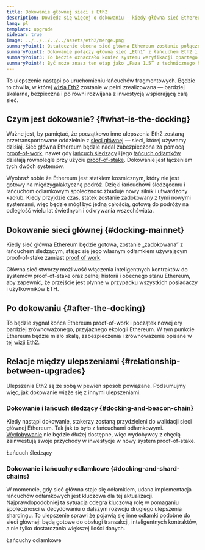```yaml
---
title: Dokowanie głównej sieci z Eth2
description: Dowiedz się więcej o dokowaniu - kiedy główna sieć Ethereum połączy się z systemem proof-of-stake koordynowanym przez łańcuch śledzący.
lang: pl
template: upgrade
sidebar: true
image: ../../../../../assets/eth2/merge.png
summaryPoint1: Ostatecznie obecna sieć główna Ethereum zostanie połączona (zadokowana) z resztą ulepszeń zawartych w Eth2.
summaryPoint2: Dokowanie połączy główną sieć „Eth1” z łańcuchem Eth2 i systemem fragmentacji łańcucha sieci.
summaryPoint3: To będzie oznaczało koniec systemu weryfikacji opartego na proof-of-work oraz pełne przejście na system oparty o proof-of-stake
summaryPoint4: Być może znasz ten etap jako „Faza 1.5” z technicznego harmonogramu.
---
```


<UpgradeStatus date="~Q1/Q2 2022">
    To ulepszenie nastąpi po uruchomieniu łańcuchów fragmentowych. Będzie to chwila, w której <a href="/eth2/vision/">wizja Eth2</a> zostanie w pełni zrealizowana — bardziej skalarna, bezpieczna i po równi rozwijana z inwestycją wspierającą całą sieć.
</UpgradeStatus>

## Czym jest dokowanie? {#what-is-the-docking}

Ważne jest, by pamiętać, że początkowo inne ulepszenia Eth2 zostaną przetransportowane oddzielnie z [sieci głównej](/glossary/#mainnet) — sieci, której używamy dzisiaj. Sieć główna Ethereum będzie nadal zabezpieczona za pomocą [proof-of-work](/developers/docs/consensus-mechanisms/pow/), nawet gdy [łańcuch śledzący](/upgrades/beacon-chain/) i jego [łańcuch odłamków](/eth2/shard-chains/) działają równolegle przy użyciu [proof-of-stake](/developers/docs/consensus-mechanisms/pos/). Dokowanie jest łączeniem tych dwóch systemów.

Wyobraź sobie że Ethereum jest statkiem kosmicznym, który nie jest gotowy na międzygalaktyczną podróż. Dzięki łańcuchowi śledzącemu i łańcuchom odłamkowym społeczność zbuduje nowy silnik i utwardzony kadłub. Kiedy przyjdzie czas, statek zostanie zadokowany z tymi nowymi systemami, więc będzie mógł być jedną całością, gotową do podróży na odległość wielu lat świetlnych i odkrywania wszechświata.

## Dokowanie sieci głównej {#docking-mainnet}

Kiedy sieć główna Ethereum będzie gotowa, zostanie „zadokowana” z łańcuchem śledzącym, stając się jego własnym odłamkiem używającym proof-of-stake zamiast [proof of work](/developers/docs/consensus-mechanisms/pow/).

Główna sieć stworzy możliwość włączenia inteligentnych kontraktów do systemów proof-of-stake oraz pełnej historii i obecnego stanu Ethereum, aby zapewnić, że przejście jest płynne w przypadku wszystkich posiadaczy i użytkowników ETH.

## Po dokowaniu {#after-the-docking}

To będzie sygnał końca Ethereum proof-of-work i początek nowej ery bardziej zrównoważonego, przyjaznego ekologii Ethereum. W tym punkcie Ethereum będzie miało skalę, zabezpieczenia i zrównoważenie opisane w tej [wizji Eth2](/eth2/vision/).

## Relacje między ulepszeniami {#relationship-between-upgrades}

Ulepszenia Eth2 są ze sobą w pewien sposób powiązane. Podsumujmy więc, jak dokowanie wiąże się z innymi ulepszeniami.

### Dokowanie i łańcuch śledzący {#docking-and-beacon-chain}

Kiedy nastąpi dokowanie, stakerzy zostaną przydzieleni do walidacji sieci głównej Ethereum. Tak jak to było z łańcuchami odłamkowymi. [Wydobywanie](/developers/docs/consensus-mechanisms/pow/mining/) nie będzie dłużej dostępne, więc wydobywcy z chęcią zainwestują swoje przychody w inwestycje w nowy system proof-of-stake.

<ButtonLink to="/upgrades/beacon-chain/">Łańcuch śledzący</ButtonLink>

### Dokowanie i łańcuchy odłamkowe {#docking-and-shard-chains}

W momencie, gdy sieć główna staje się odłamkiem, udana implementacja łańcuchów odłamkowych jest kluczowa dla tej aktualizacji. Najprawdopodobniej ta sytuacja odegra kluczową rolę w pomaganiu społeczności w decydowaniu o dalszym rozwoju drugiego ulepszenia shardingu. To ulepszenie sprawi że pojawią się inne odłamki podobne do sieci głównej: będą gotowe do obsługi transakcji, inteligentnych kontraktów, a nie tylko dostarczania większej ilości danych.

<ButtonLink to="/eth2/shard-chains/">Łańcuchy odłamkowe</ButtonLink>
